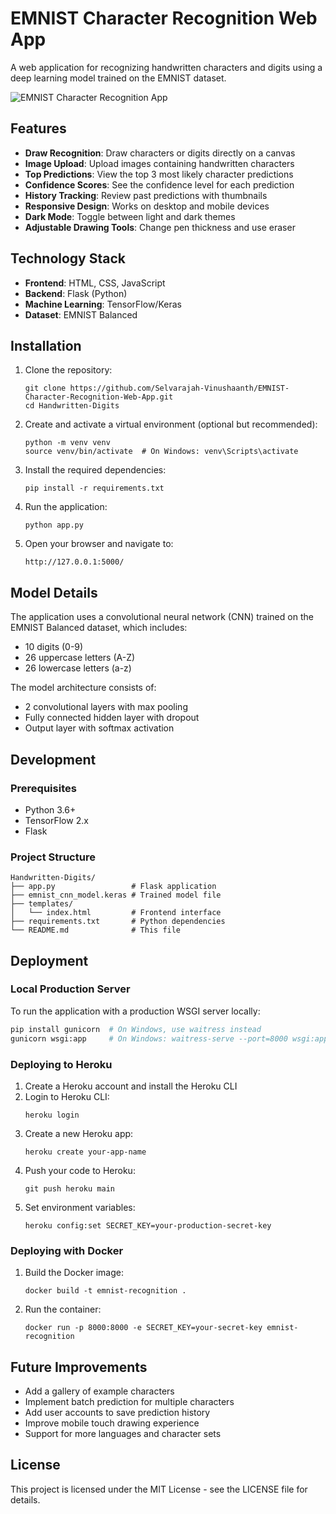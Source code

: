 # EMNIST Character Recognition Web App

A web application for recognizing handwritten characters and digits using a deep learning model trained on the EMNIST dataset.

![EMNIST Character Recognition App](https://via.placeholder.com/800x400?text=EMNIST+Character+Recognition)

## Features

- **Draw Recognition**: Draw characters or digits directly on a canvas
- **Image Upload**: Upload images containing handwritten characters
- **Top Predictions**: View the top 3 most likely character predictions
- **Confidence Scores**: See the confidence level for each prediction
- **History Tracking**: Review past predictions with thumbnails
- **Responsive Design**: Works on desktop and mobile devices
- **Dark Mode**: Toggle between light and dark themes
- **Adjustable Drawing Tools**: Change pen thickness and use eraser

## Technology Stack

- **Frontend**: HTML, CSS, JavaScript
- **Backend**: Flask (Python)
- **Machine Learning**: TensorFlow/Keras
- **Dataset**: EMNIST Balanced

## Installation

1. Clone the repository:
   ```
   git clone https://github.com/Selvarajah-Vinushaanth/EMNIST-Character-Recognition-Web-App.git
   cd Handwritten-Digits
   ```

2. Create and activate a virtual environment (optional but recommended):
   ```
   python -m venv venv
   source venv/bin/activate  # On Windows: venv\Scripts\activate
   ```

3. Install the required dependencies:
   ```
   pip install -r requirements.txt
   ```

4. Run the application:
   ```
   python app.py
   ```

5. Open your browser and navigate to:
   ```
   http://127.0.0.1:5000/
   ```

## Model Details

The application uses a convolutional neural network (CNN) trained on the EMNIST Balanced dataset, which includes:
- 10 digits (0-9)
- 26 uppercase letters (A-Z)
- 26 lowercase letters (a-z)

The model architecture consists of:
- 2 convolutional layers with max pooling
- Fully connected hidden layer with dropout
- Output layer with softmax activation

## Development

### Prerequisites

- Python 3.6+
- TensorFlow 2.x
- Flask

### Project Structure

```
Handwritten-Digits/
├── app.py                 # Flask application
├── emnist_cnn_model.keras # Trained model file
├── templates/
│   └── index.html         # Frontend interface
├── requirements.txt       # Python dependencies
└── README.md              # This file
```

## Deployment

### Local Production Server

To run the application with a production WSGI server locally:

```bash
pip install gunicorn  # On Windows, use waitress instead
gunicorn wsgi:app     # On Windows: waitress-serve --port=8000 wsgi:app
```

### Deploying to Heroku

1. Create a Heroku account and install the Heroku CLI
2. Login to Heroku CLI:
   ```
   heroku login
   ```
3. Create a new Heroku app:
   ```
   heroku create your-app-name
   ```
4. Push your code to Heroku:
   ```
   git push heroku main
   ```
5. Set environment variables:
   ```
   heroku config:set SECRET_KEY=your-production-secret-key
   ```

### Deploying with Docker

1. Build the Docker image:
   ```
   docker build -t emnist-recognition .
   ```
2. Run the container:
   ```
   docker run -p 8000:8000 -e SECRET_KEY=your-secret-key emnist-recognition
   ```

## Future Improvements

- Add a gallery of example characters
- Implement batch prediction for multiple characters
- Add user accounts to save prediction history
- Improve mobile touch drawing experience
- Support for more languages and character sets

## License

This project is licensed under the MIT License - see the LICENSE file for details.
